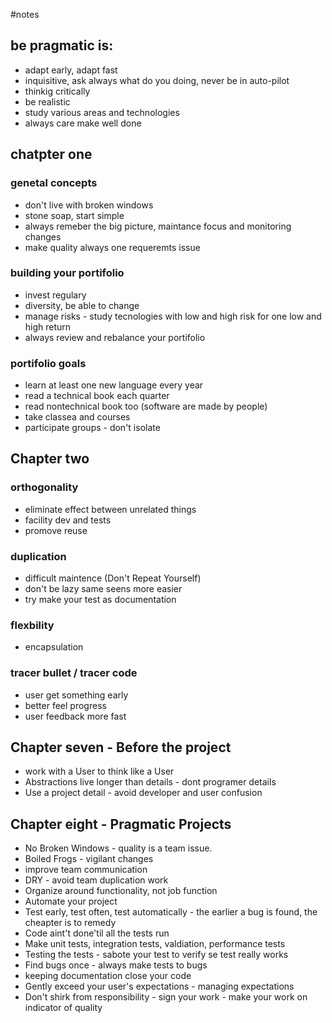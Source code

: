 #notes

## be pragmatic is:

* adapt early, adapt fast
* inquisitive, ask always what do you doing, never be in auto-pilot
* thinkig critically
* be realistic
* study various areas and technologies
* always care make well done


## chatpter one

### genetal concepts
 * don't live with broken windows
 * stone soap, start simple
 * always remeber the big picture, maintance focus and monitoring changes
 * make quality always one requeremts issue

### building your portifolio

* invest regulary
* diversity, be able  to change
* manage risks - study tecnologies with low and high risk for one low and high return
* always review and rebalance your portifolio

### portifolio goals

* learn at least one new language every year
* read a technical book each quarter
* read nontechnical book too (software are made by people)
* take classea and courses
* participate groups - don't isolate

## Chapter two

### orthogonality

* eliminate effect between unrelated things
* facility dev and tests
* promove reuse

### duplication

* difficult maintence (Don't Repeat Yourself)
* don't be lazy same seens more easier
* try make your test as documentation

### flexbility

* encapsulation

### tracer bullet / tracer code

* user get something early
* better feel progress
* user feedback more fast

## Chapter seven - Before the project

* work with a User to think like a User
* Abstractions live longer than details - dont programer details
* Use a project detail - avoid developer and user confusion

## Chapter eight - Pragmatic Projects

* No Broken Windows - quality is a team issue.
* Boiled Frogs - vigilant changes
* improve team communication
* DRY - avoid team duplication work
* Organize around functionality, not job function
* Automate your project
* Test early, test often, test automatically - the earlier a bug is found, the cheapter is to remedy
* Code aint't done'til all the tests run
* Make unit tests, integration tests, valdiation, performance tests
* Testing the tests - sabote your test to verify se test really works
* Find bugs once - always make tests to bugs
* keeping documentation close your code
* Gently exceed your user's expectations - managing expectations
* Don't shirk from responsibility - sign your work - make your work on indicator of quality
